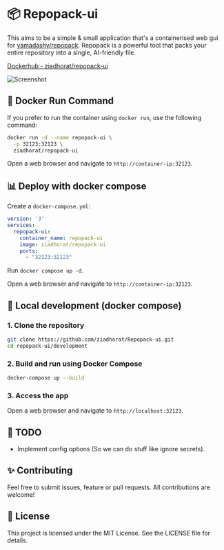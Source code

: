 # 📦 Repopack-ui 
This aims to be a simple & small application that's a containerised web gui for [yamadashy/repopack](https://github.com/yamadashy/repopack).
Repopack is a powerful tool that packs your entire repository into a single, AI-friendly file.

[Dockerhub - ziadhorat/repopack-ui](https://hub.docker.com/r/ziadhorat/repopack-ui)

![Screenshot](https://github.com/user-attachments/assets/a7081763-e507-48a0-9c93-6f17f0e1205b)

## 🚀 Docker Run Command
If you prefer to run the container using `docker run`, use the following command:
```bash
docker run -d --name repopack-ui \
  -p 32123:32123 \
  ziadhorat/repopack-ui
```
Open a web browser and navigate to `http://container-ip:32123`.

## 📊 Deploy with docker compose

Create a `docker-compose.yml`:
```yaml
version: '3'
services:
  repopack-ui:
    container_name: repopack-ui
    image: ziadhorat/repopack-ui
    ports:
      - "32123:32123"
```
Run `docker compose up -d`.

Open a web browser and navigate to `http://container-ip:32123`.

## 📌 Local development (docker compose)

### 1. Clone the repository
```bash
git clone https://github.com/ziadhorat/Repopack-ui.git
cd repopack-ui/development
```

### 2. Build and run using Docker Compose
```bash
docker-compose up --build
```
### 3. Access the app
Open a web browser and navigate to `http://localhost:32123`.

## 📝 TODO
- Implement config options (So we can do stuff like ignore secrets).
  
## ✨ Contributing
Feel free to submit issues, feature or pull requests. 
All contributions are welcome!

## 📜 License
This project is licensed under the MIT License. See the LICENSE file for details.
